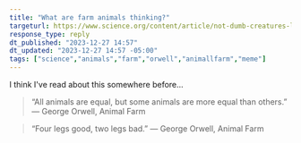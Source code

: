 ```yaml
---
title: "What are farm animals thinking?"
targeturl: https://www.science.org/content/article/not-dumb-creatures-livestock-surprise-scientists-their-complex-emotional-minds
response_type: reply
dt_published: "2023-12-27 14:57"
dt_updated: "2023-12-27 14:57 -05:00"
tags: ["science","animals","farm","orwell","animallfarm","meme"]
---
```


I think I've read about this somewhere before...

> “All animals are equal, but some animals are more equal than others.”
― George Orwell, Animal Farm 

> “Four legs good, two legs bad.”
― George Orwell, Animal Farm 

